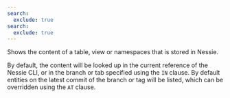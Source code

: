 ```yaml
---
search:
  exclude: true
search:
  exclude: true
---
```

<!--start-->

Shows the content of a table, view or namespaces that is stored in Nessie.

By default, the content will be looked up in the current reference of the Nessie CLI, or
in the branch or tab specified using the `IN` clause. By default entities on the latest
commit of the branch or tag will be listed, which can be overridden using the `AT` clause.
